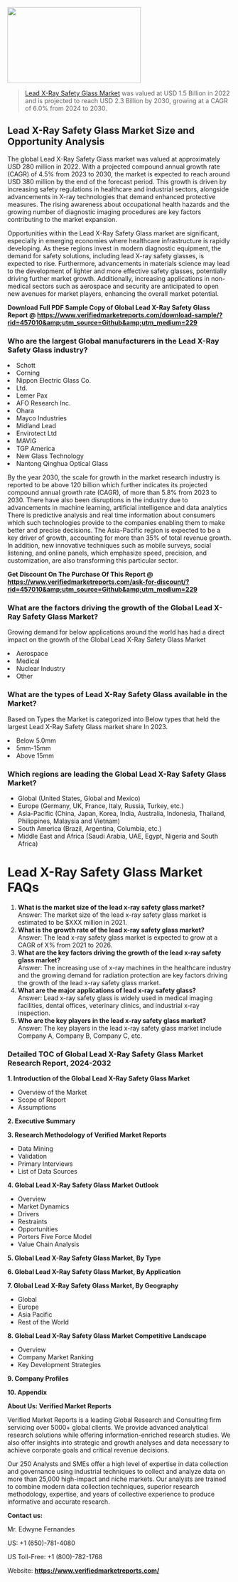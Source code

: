 <img src="https://ffe5etoiles.com/wp-content/uploads/2024/12/MST1-300x171.png" alt="" width="300" height="171" class="alignnone size-medium wp-image-20088" /><blockquote><p><p><a href="https://www.verifiedmarketreports.com/download-sample/?rid=457010&utm_source=Github&utm_medium=229" target="_blank">Lead X-Ray Safety Glass Market</a> was valued at USD 1.5 Billion in 2022 and is projected to reach USD 2.3 Billion by 2030, growing at a CAGR of 6.0% from 2024 to 2030.</p></blockquote><p><h2>Lead X-Ray Safety Glass Market Size and Opportunity Analysis</h2> <p>The global Lead X-Ray Safety Glass market was valued at approximately USD 280 million in 2022. With a projected compound annual growth rate (CAGR) of 4.5% from 2023 to 2030, the market is expected to reach around USD 380 million by the end of the forecast period. This growth is driven by increasing safety regulations in healthcare and industrial sectors, alongside advancements in X-ray technologies that demand enhanced protective measures. The rising awareness about occupational health hazards and the growing number of diagnostic imaging procedures are key factors contributing to the market expansion.</p> <p>Opportunities within the Lead X-Ray Safety Glass market are significant, especially in emerging economies where healthcare infrastructure is rapidly developing. As these regions invest in modern diagnostic equipment, the demand for safety solutions, including lead X-ray safety glasses, is expected to rise. Furthermore, advancements in materials science may lead to the development of lighter and more effective safety glasses, potentially driving further market growth. Additionally, increasing applications in non-medical sectors such as aerospace and security are anticipated to open new avenues for market players, enhancing the overall market potential.</p> </p><p class=""><strong>Download Full PDF Sample Copy of Global Lead X-Ray Safety Glass Report @ <a href="https://www.verifiedmarketreports.com/download-sample/?rid=457010&amp;utm_source=Github&amp;utm_medium=229" target="_blank">https://www.verifiedmarketreports.com/download-sample/?rid=457010&amp;utm_source=Github&amp;utm_medium=229</a></strong></p><h3 id="" class="">Who are the largest Global manufacturers in the Lead X-Ray Safety Glass industry?</h3><p><li>Schott</li><li> Corning</li><li> Nippon Electric Glass Co.</li><li> Ltd.</li><li> Lemer Pax</li><li> AFO Research Inc.</li><li> Ohara</li><li> Mayco Industries</li><li> Midland Lead</li><li> Envirotect Ltd</li><li> MAVIG</li><li> TGP America</li><li> New Glass Technology</li><li> Nantong Qinghua Optical Glass</li></p><div class=""><div class="" dir="" data-message-author-role="" data-message-id="" data-message-model-slug=""><div class=""><div class=""><div class=""><div class="" dir="" data-message-author-role="" data-message-id="" data-message-model-slug=""><div class=""><div class=""><p>By the year 2030, the scale for growth in the market research industry is reported to be above 120 billion which further indicates its projected compound annual growth rate (CAGR), of more than 5.8% from 2023 to 2030. There have also been disruptions in the industry due to advancements in machine learning, artificial intelligence and data analytics There is predictive analysis and real time information about consumers which such technologies provide to the companies enabling them to make better and precise decisions. The Asia-Pacific region is expected to be a key driver of growth, accounting for more than 35% of total revenue growth. In addition, new innovative techniques such as mobile surveys, social listening, and online panels, which emphasize speed, precision, and customization, are also transforming this particular sector.</p><p><strong>Get Discount On The Purchase Of This Report @&nbsp; <a href="https://www.verifiedmarketreports.com/ask-for-discount/?rid=457010&amp;utm_source=Github&amp;utm_medium=229" target="_blank">https://www.verifiedmarketreports.com/ask-for-discount/?rid=457010&amp;utm_source=Github&amp;utm_medium=229</a></strong></p></div></div></div></div></div></div></div></div><h3 id="" class="">What are the factors driving the growth of the Global Lead X-Ray Safety Glass Market?</h3><p id="" class="">Growing demand for below applications around the world has had a direct impact on the growth of the Global Lead X-Ray Safety Glass Market</p><p id="" class=""><li>Aerospace</li><li> Medical</li><li> Nuclear Industry</li><li> Other</li></p><h3 id="" class="">What are the types of Lead X-Ray Safety Glass available in the Market?</h3><p id="" class="">Based on Types the Market is categorized into Below types that held the largest Lead X-Ray Safety Glass market share In 2023.</p><p id="" class=""><li>Below 5.0mm</li><li> 5mm-15mm</li><li> Above 15mm</li></p><h3 id="" class="">Which regions are leading the Global Lead X-Ray Safety Glass Market?</h3><ul><li>Global (United States, Global and Mexico)</li><li>Europe (Germany, UK, France, Italy, Russia, Turkey, etc.)</li><li>Asia-Pacific (China, Japan, Korea, India, Australia, Indonesia, Thailand, Philippines, Malaysia and Vietnam)</li><li>South America (Brazil, Argentina, Columbia, etc.)</li><li>Middle East and Africa (Saudi Arabia, UAE, Egypt, Nigeria and South Africa)</li></ul><p><h1>Lead X-Ray Safety Glass Market FAQs</h1><ol>  <li><strong>What is the market size of the lead x-ray safety glass market?</strong><br>Answer: The market size of the lead x-ray safety glass market is estimated to be $XXX million in 2021.</li>  <li><strong>What is the growth rate of the lead x-ray safety glass market?</strong><br>Answer: The lead x-ray safety glass market is expected to grow at a CAGR of X% from 2021 to 2026.</li>  <li><strong>What are the key factors driving the growth of the lead x-ray safety glass market?</strong><br>Answer: The increasing use of x-ray machines in the healthcare industry and the growing demand for radiation protection are key factors driving the growth of the lead x-ray safety glass market.</li>  <li><strong>What are the major applications of lead x-ray safety glass?</strong><br>Answer: Lead x-ray safety glass is widely used in medical imaging facilities, dental offices, veterinary clinics, and industrial x-ray inspection.</li>  <li><strong>Who are the key players in the lead x-ray safety glass market?</strong><br>Answer: The key players in the lead x-ray safety glass market include Company A, Company B, Company C, etc.</li></ol></body></html></p><h3 id="" class="">Detailed TOC of Global Lead X-Ray Safety Glass Market Research Report, 2024-2032</h3><p id="" class=""><strong>1. Introduction of the Global Lead X-Ray Safety Glass Market</strong></p><ul><li>Overview of the Market</li><li>Scope of Report</li><li>Assumptions</li></ul><p id="" class=""><strong>2. Executive Summary</strong></p><p id="" class=""><strong>3. Research Methodology of&nbsp;Verified Market Reports</strong></p><ul><li>Data Mining</li><li>Validation</li><li>Primary Interviews</li><li>List of Data Sources</li></ul><p id="" class=""><strong>4. Global Lead X-Ray Safety Glass Market Outlook</strong></p><ul><li>Overview</li><li>Market Dynamics</li><li>Drivers</li><li>Restraints</li><li>Opportunities</li><li>Porters Five Force Model</li><li>Value Chain Analysis</li></ul><p id="" class=""><strong>5. Global Lead X-Ray Safety Glass Market, By&nbsp;Type</strong></p><p id="" class=""><strong>6. Global Lead X-Ray Safety Glass Market, By Application</strong></p><p id="" class=""><strong>7. Global Lead X-Ray Safety Glass Market, By Geography</strong></p><ul><li>Global</li><li>Europe</li><li>Asia Pacific</li><li>Rest of the World</li></ul><p id="" class=""><strong>8. Global Lead X-Ray Safety Glass Market Competitive Landscape</strong></p><ul><li>Overview</li><li>Company Market Ranking</li><li>Key Development Strategies</li></ul><p id="" class=""><strong>9. Company Profiles</strong></p><p id="" class=""><strong>10. Appendix</strong></p><p id="" class=""><strong>About Us: Verified Market Reports</strong></p><p id="" class="">Verified Market Reports is a leading Global Research and Consulting firm servicing over 5000+ global clients. We provide advanced analytical research solutions while offering information-enriched research studies. We also offer insights into strategic and growth analyses and data necessary to achieve corporate goals and critical revenue decisions.</p><p id="" class="">Our 250 Analysts and SMEs offer a high level of expertise in data collection and governance using industrial techniques to collect and analyze data on more than 25,000 high-impact and niche markets. Our analysts are trained to combine modern data collection techniques, superior research methodology, expertise, and years of collective experience to produce informative and accurate research.</p><p id="" class=""><strong>Contact us:</strong></p><p id="" class="">Mr. Edwyne Fernandes</p><p id="" class="">US: +1 (650)-781-4080</p><p id="" class="">US Toll-Free: +1 (800)-782-1768</p><p id="" class="">Website: <a target="" data-test-app-aware-link=""><strong>https://www.verifiedmarketreports.com/</strong></a></p>

